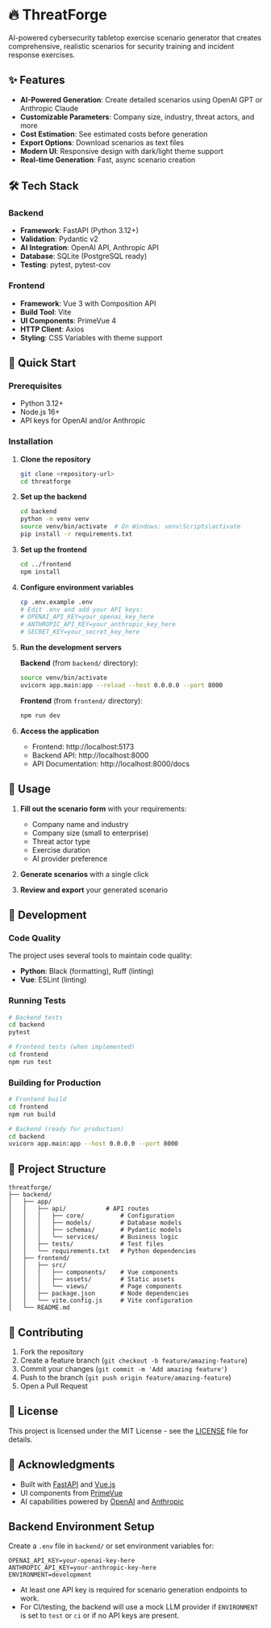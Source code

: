 # 🔥 ThreatForge

AI-powered cybersecurity tabletop exercise scenario generator that creates comprehensive, realistic scenarios for security training and incident response exercises.

## ✨ Features

- **AI-Powered Generation**: Create detailed scenarios using OpenAI GPT or Anthropic Claude
- **Customizable Parameters**: Company size, industry, threat actors, and more
- **Cost Estimation**: See estimated costs before generation
- **Export Options**: Download scenarios as text files
- **Modern UI**: Responsive design with dark/light theme support
- **Real-time Generation**: Fast, async scenario creation

## 🛠️ Tech Stack

### Backend
- **Framework**: FastAPI (Python 3.12+)
- **Validation**: Pydantic v2
- **AI Integration**: OpenAI API, Anthropic API
- **Database**: SQLite (PostgreSQL ready)
- **Testing**: pytest, pytest-cov

### Frontend
- **Framework**: Vue 3 with Composition API
- **Build Tool**: Vite
- **UI Components**: PrimeVue 4
- **HTTP Client**: Axios
- **Styling**: CSS Variables with theme support

## 🚀 Quick Start

### Prerequisites
- Python 3.12+
- Node.js 16+
- API keys for OpenAI and/or Anthropic

### Installation

1. **Clone the repository**
   ```bash
   git clone <repository-url>
   cd threatforge
   ```

2. **Set up the backend**
   ```bash
   cd backend
   python -m venv venv
   source venv/bin/activate  # On Windows: venv\Scripts\activate
   pip install -r requirements.txt
   ```

3. **Set up the frontend**
   ```bash
   cd ../frontend
   npm install
   ```

4. **Configure environment variables**
   ```bash
   cp .env.example .env
   # Edit .env and add your API keys:
   # OPENAI_API_KEY=your_openai_key_here
   # ANTHROPIC_API_KEY=your_anthropic_key_here
   # SECRET_KEY=your_secret_key_here
   ```

5. **Run the development servers**

   **Backend** (from `backend/` directory):
   ```bash
   source venv/bin/activate
   uvicorn app.main:app --reload --host 0.0.0.0 --port 8000
   ```

   **Frontend** (from `frontend/` directory):
   ```bash
   npm run dev
   ```

6. **Access the application**
   - Frontend: http://localhost:5173
   - Backend API: http://localhost:8000
   - API Documentation: http://localhost:8000/docs

## 📖 Usage

1. **Fill out the scenario form** with your requirements:
   - Company name and industry
   - Company size (small to enterprise)
   - Threat actor type
   - Exercise duration
   - AI provider preference

2. **Generate scenarios** with a single click

3. **Review and export** your generated scenario

## 🔧 Development

### Code Quality
The project uses several tools to maintain code quality:

- **Python**: Black (formatting), Ruff (linting)
- **Vue**: ESLint (linting)

### Running Tests
```bash
# Backend tests
cd backend
pytest

# Frontend tests (when implemented)
cd frontend
npm run test
```

### Building for Production
```bash
# Frontend build
cd frontend
npm run build

# Backend (ready for production)
cd backend
uvicorn app.main:app --host 0.0.0.0 --port 8000
```

## 📁 Project Structure

```
threatforge/
├── backend/
│   ├── app/
│   │   ├── api/           # API routes
│   │   │   ├── core/          # Configuration
│   │   │   ├── models/        # Database models
│   │   │   ├── schemas/       # Pydantic models
│   │   │   └── services/      # Business logic
│   │   ├── tests/             # Test files
│   │   └── requirements.txt   # Python dependencies
│   ├── frontend/
│   │   ├── src/
│   │   │   ├── components/    # Vue components
│   │   │   ├── assets/        # Static assets
│   │   │   └── views/         # Page components
│   │   ├── package.json       # Node dependencies
│   │   └── vite.config.js     # Vite configuration
│   └── README.md
```

## 🤝 Contributing

1. Fork the repository
2. Create a feature branch (`git checkout -b feature/amazing-feature`)
3. Commit your changes (`git commit -m 'Add amazing feature'`)
4. Push to the branch (`git push origin feature/amazing-feature`)
5. Open a Pull Request

## 📄 License

This project is licensed under the MIT License - see the [LICENSE](LICENSE) file for details.

## 🙏 Acknowledgments

- Built with [FastAPI](https://fastapi.tiangolo.com/) and [Vue.js](https://vuejs.org/)
- UI components from [PrimeVue](https://primevue.org/)
- AI capabilities powered by [OpenAI](https://openai.com/) and [Anthropic](https://anthropic.com/)

## Backend Environment Setup

Create a `.env` file in `backend/` or set environment variables for:

```
OPENAI_API_KEY=your-openai-key-here
ANTHROPIC_API_KEY=your-anthropic-key-here
ENVIRONMENT=development
```

- At least one API key is required for scenario generation endpoints to work.
- For CI/testing, the backend will use a mock LLM provider if `ENVIRONMENT` is set to `test` or `ci` or if no API keys are present.
